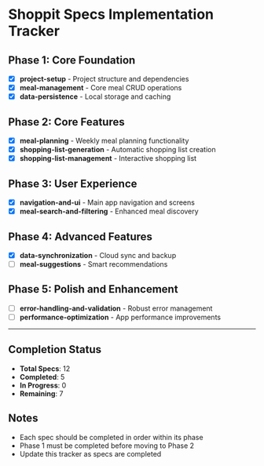 # Shoppit Specs Implementation Tracker

## Phase 1: Core Foundation
- [X] **project-setup** - Project structure and dependencies
- [x] **meal-management** - Core meal CRUD operations  
- [x] **data-persistence** - Local storage and caching

## Phase 2: Core Features
- [x] **meal-planning** - Weekly meal planning functionality
- [x] **shopping-list-generation** - Automatic shopping list creation
- [x] **shopping-list-management** - Interactive shopping list

## Phase 3: User Experience  
- [x] **navigation-and-ui** - Main app navigation and screens
- [x] **meal-search-and-filtering** - Enhanced meal discovery

## Phase 4: Advanced Features
- [x] **data-synchronization** - Cloud sync and backup
- [ ] **meal-suggestions** - Smart recommendations

## Phase 5: Polish and Enhancement
- [ ] **error-handling-and-validation** - Robust error management
- [ ] **performance-optimization** - App performance improvements

---

## Completion Status
- **Total Specs**: 12
- **Completed**: 5
- **In Progress**: 0
- **Remaining**: 7

## Notes
- Each spec should be completed in order within its phase
- Phase 1 must be completed before moving to Phase 2
- Update this tracker as specs are completed